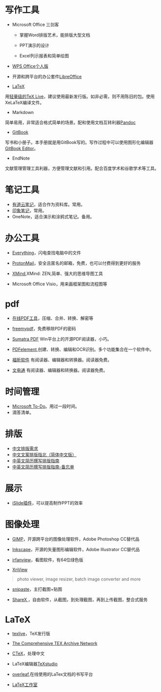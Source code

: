 # 写作工具

- Microsoft Office 三剑客

    - 掌握Word排版艺术，能排版大型文档

    - PPT演示的设计

    - Excel列示报表和简单绘图

- [WPS Office个人版](http://www.wps.cn)

- 开源和跨平台的办公套件[LibreOffice](https://zh-cn.libreoffice.org)

- [LaTeX](https://www.latex-project.org)

用[轻量级的TeX Live](https://yihui.name/tinytex/)，建议使用最新发行版。如非必需，则不用陈旧的包。使用XeLaTeX编译文件。

- Markdown

简单易用，非常适合格式简单的场景。配和使用文档互转利器[Pandoc](http://pandoc.org)

- [GitBook](https://www.gitbook.com)

写书和小册子。本手册就是用GitBook写的。写作过程中可以使用图形化编辑器[GitBook Editor](https://www.gitbook.com/editor)。

- EndNote

文献管理管理工具利器，方便管理文献和引用。配合百度学术和谷歌学术等工具。

# 笔记工具

- [有道云笔记](http://note.youdao.com)，适合作为资料库。常用。
- [印象笔记](https://www.yinxiang.com)，常用。
- OneNote，适合演示和涂鸦式笔记。备用。

# 办公工具

- [Everything](http://www.voidtools.com)，闪电查找电脑中的文件

- [ProtonMail](https://protonmail.com)，安全且匿名的邮箱，免费，也可以付费得到更好的服务

- [XMind](https://www.xmind.cn),XMind: ZEN,简单、强大的思维导图工具

- Microsoft Office Visio，用来画框架图和流程图等

# pdf
- [在线PDF工具](https://smallpdf.com/cn)，压缩、合并、转换、解密等

- [freemypdf](https://www.freemypdf.com)，免费移除PDF的密码

- [Sumatra PDF](https://www.sumatrapdfreader.org/free-pdf-reader.html)
Win平台上的开源PDF阅读器，小巧。

- [PDFelement](https://pdf.wondershare.cn/pdfelement/),创建、转换、编辑和OCR识别。多个功能集合在一个软件中。

- [福昕软件](https://www.foxitsoftware.cn)
有阅读器、编辑器和转换器。阅读器免费。

- [文电通](http://pdf.gaaiho.com/index.php/zh-cn/)
有阅读器、编辑器和转换器。阅读器免费。

# 时间管理

- [Microsoft To-Do](https://todo.microsoft.com/en-us/)。用过一段时间。
- 滴答清单。

# 排版
- [中文排版需求](https://www.w3.org/TR/clreq/#categories_and_usage_of_punctuation_marks)
- [中文文案排版指北（简体中文版）](http://mazhuang.org/wiki/chinese-copywriting-guidelines/)
- [中英文简历撰写排版指南](http://ppresume.com/notes/guide-zh.html)
- [中英文简历撰写排版指南-备忘单](http://ppresume.com/notes/cheatsheet-zh.html)

# 展示
- [iSlide插件](https://www.islide.cc/)，可以提高制作PPT的效率

# 图像处理

- [GIMP](https://www.gimp.org)，开源跨平台的图像处理软件，Adobe Photoshop CC替代品

- [Inkscape](https://inkscape.org/zh/)，开源的矢量图形编辑软件，Adobe Illustrator CC替代品

- [irfanview](http://www.irfanview.info)，看图软件，有64位绿色版

- [XnView](https://www.xnview.com/en/)
> photo viewer, image resizer, batch image converter and more

- [snipaste](https://zh.snipaste.com)，主打截图+贴图

- [ShareX ](https://zh.snipaste.com)，自由软件，从截图，到处理截图，再到上传截图，整合式服务

# LaTeX
- [texlive](http://tug.org/texlive/)，TeX发行版

- [The Comprehensive TEX Archive Network](https://ctan.org)

- [CTeX](https://github.com/CTeX-org/ctex-kit)，处理中文

- LaTeX编辑器[TeXstudio](http://texstudio.sourceforge.net)

- [overleaf](https://www.overleaf.com),在线使用的LaTex文档的书写平台

- [LaTeX工作室](http://www.latexstudio.net/)
